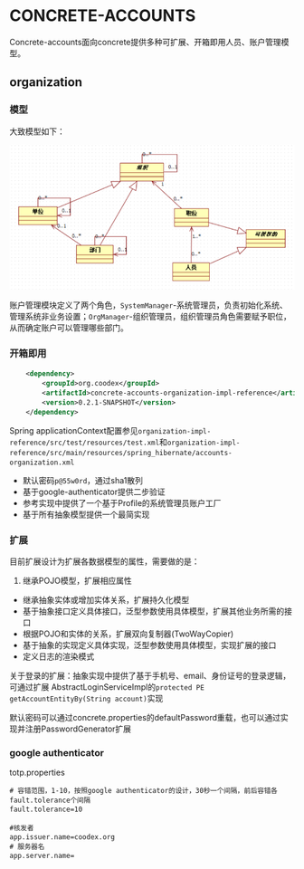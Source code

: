 # CONCRETE-ACCOUNTS

Concrete-accounts面向concrete提供多种可扩展、开箱即用人员、账户管理模型。

## organization

### 模型

大致模型如下：

![image](org_accounts.png)

账户管理模块定义了两个角色，`SystemManager`-系统管理员，负责初始化系统、管理系统非业务设置；`OrgManager`-组织管理员，组织管理员角色需要赋予职位，从而确定账户可以管理哪些部门。

### 开箱即用

```xml
    <dependency>
        <groupId>org.coodex</groupId>
        <artifactId>concrete-accounts-organization-impl-reference</artifactId>
        <version>0.2.1-SNAPSHOT</version>
    </dependency>
```

Spring applicationContext配置参见`organization-impl-reference/src/test/resources/test.xml`和`organization-impl-reference/src/main/resources/spring_hibernate/accounts-organization.xml`

- 默认密码`p@55w0rd`，通过sha1散列
- 基于google-authenticator提供二步验证
- 参考实现中提供了一个基于Profile的系统管理员账户工厂
- 基于所有抽象模型提供一个最简实现


### 扩展

目前扩展设计为扩展各数据模型的属性，需要做的是：

1. 继承POJO模型，扩展相应属性
* 继承抽象实体或增加实体关系，扩展持久化模型
* 基于抽象接口定义具体接口，泛型参数使用具体模型，扩展其他业务所需的接口
* 根据POJO和实体的关系，扩展双向复制器(TwoWayCopier)
* 基于抽象的实现定义具体实现，泛型参数使用具体模型，实现扩展的接口
* 定义日志的渲染模式

关于登录的扩展：抽象实现中提供了基于手机号、email、身份证号的登录逻辑，可通过扩展 AbstractLoginServiceImpl的`protected PE getAccountEntityBy(String account)`实现

默认密码可以通过concrete.properties的defaultPassword重载，也可以通过实现并注册PasswordGenerator扩展


### google authenticator

totp.properties
```properties
# 容错范围，1-10，按照google authenticator的设计，30秒一个间隔，前后容错各fault.tolerance个间隔
fault.tolerance=10

#核发者
app.issuer.name=coodex.org 
# 服务器名
app.server.name=
```